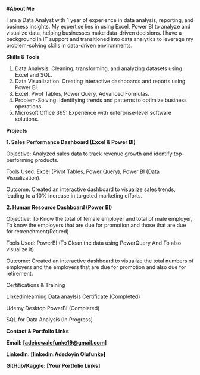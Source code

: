 **#About Me**

I am a Data Analyst with 1 year of experience in data analysis, reporting, and business insights. My expertise lies in using Excel, Power BI to analyze and visualize data, helping businesses make data-driven decisions. I have a background in IT support and transitioned into data analytics to leverage my problem-solving skills in data-driven environments.

**Skills & Tools**

1. Data Analysis: Cleaning, transforming, and analyzing datasets using Excel and SQL.
2. Data Visualization: Creating interactive dashboards and reports using Power BI.
3. Excel: Pivot Tables, Power Query, Advanced Formulas.
4. Problem-Solving: Identifying trends and patterns to optimize business operations.
5. Microsoft Office 365: Experience with enterprise-level software solutions.

**Projects**

**1. Sales Performance Dashboard (Excel & Power BI)**

Objective: Analyzed sales data to track revenue growth and identify top-performing products.

Tools Used: Excel (Pivot Tables, Power Query), Power BI (Data Visualization).

Outcome: Created an interactive dashboard to visualize sales trends, leading to a 10% increase in targeted marketing efforts.


**2. Human Resource Dashboard (Power BI)**

Objective: To Know the total of female employer and total of male employer, To know the employers that are due for promotion and those that are due for retrenchment(Retired) .

Tools Used: PowerBI (To Clean the data  using PowerQuery And To also  visualize it).

Outcome: Created an interactive dashboard to visualize the total numbers of employers and the employers that are due for promotion and also due for retirement.

Certifications & Training

Linkedinlearning Data anaylsis Certificate (Completed)

Udemy Desktop PowerBI (Completed)

SQL for Data Analysis (In Progress)

**Contact & Portfolio Links**

**Email: [adebowalefunke19@gmail.com]**

**LinkedIn: [linkedin:Adedoyin Olufunke]**

**GitHub/Kaggle: [Your Portfolio Links]**

